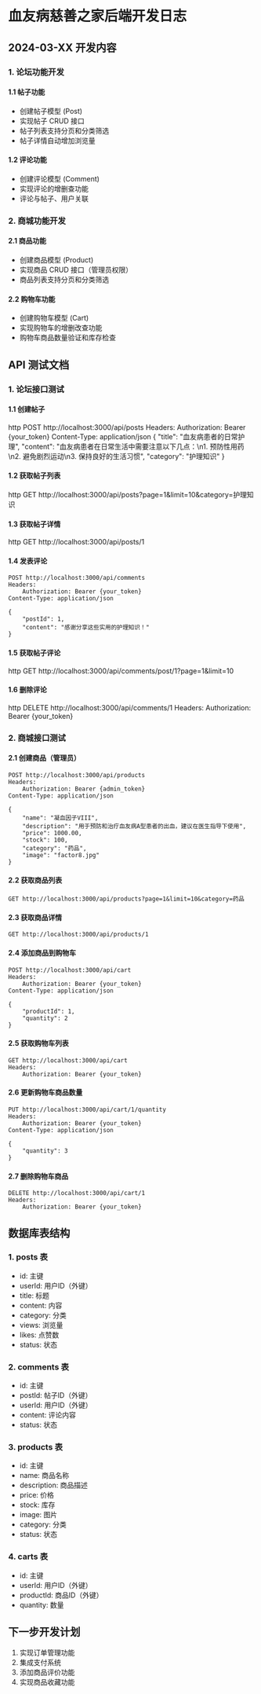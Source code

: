 # 血友病慈善之家后端开发日志

## 2024-03-XX 开发内容

### 1. 论坛功能开发
#### 1.1 帖子功能
- 创建帖子模型 (Post)
- 实现帖子 CRUD 接口
- 帖子列表支持分页和分类筛选
- 帖子详情自动增加浏览量

#### 1.2 评论功能
- 创建评论模型 (Comment)
- 实现评论的增删查功能
- 评论与帖子、用户关联

### 2. 商城功能开发
#### 2.1 商品功能
- 创建商品模型 (Product)
- 实现商品 CRUD 接口（管理员权限）
- 商品列表支持分页和分类筛选

#### 2.2 购物车功能
- 创建购物车模型 (Cart)
- 实现购物车的增删改查功能
- 购物车商品数量验证和库存检查

## API 测试文档

### 1. 论坛接口测试

#### 1.1 创建帖子
http
POST http://localhost:3000/api/posts
Headers:
Authorization: Bearer {your_token}
Content-Type: application/json
{
"title": "血友病患者的日常护理",
"content": "血友病患者在日常生活中需要注意以下几点：\n1. 预防性用药\n2. 避免剧烈运动\n3. 保持良好的生活习惯",
"category": "护理知识"
}

#### 1.2 获取帖子列表
http
GET http://localhost:3000/api/posts?page=1&limit=10&category=护理知识

#### 1.3 获取帖子详情
http
GET http://localhost:3000/api/posts/1

#### 1.4 发表评论
```http
POST http://localhost:3000/api/comments
Headers:
    Authorization: Bearer {your_token}
Content-Type: application/json

{
    "postId": 1,
    "content": "感谢分享这些实用的护理知识！"
}
```

#### 1.5 获取帖子评论
http
GET http://localhost:3000/api/comments/post/1?page=1&limit=10

#### 1.6 删除评论
http
DELETE http://localhost:3000/api/comments/1
Headers:
    Authorization: Bearer {your_token}

### 2. 商城接口测试

#### 2.1 创建商品（管理员）
```http
POST http://localhost:3000/api/products
Headers:
    Authorization: Bearer {admin_token}
Content-Type: application/json

{
    "name": "凝血因子VIII",
    "description": "用于预防和治疗血友病A型患者的出血，建议在医生指导下使用",
    "price": 1000.00,
    "stock": 100,
    "category": "药品",
    "image": "factor8.jpg"
}
```

#### 2.2 获取商品列表
```http
GET http://localhost:3000/api/products?page=1&limit=10&category=药品
```

#### 2.3 获取商品详情
```http
GET http://localhost:3000/api/products/1
```

#### 2.4 添加商品到购物车
```http
POST http://localhost:3000/api/cart
Headers:
    Authorization: Bearer {your_token}
Content-Type: application/json

{
    "productId": 1,
    "quantity": 2
}
```

#### 2.5 获取购物车列表
```http
GET http://localhost:3000/api/cart
Headers:
    Authorization: Bearer {your_token}
```

#### 2.6 更新购物车商品数量
```http
PUT http://localhost:3000/api/cart/1/quantity
Headers:
    Authorization: Bearer {your_token}
Content-Type: application/json

{
    "quantity": 3
}
```

#### 2.7 删除购物车商品
```http
DELETE http://localhost:3000/api/cart/1
Headers:
    Authorization: Bearer {your_token}
```

## 数据库表结构

### 1. posts 表
- id: 主键
- userId: 用户ID（外键）
- title: 标题
- content: 内容
- category: 分类
- views: 浏览量
- likes: 点赞数
- status: 状态

### 2. comments 表
- id: 主键
- postId: 帖子ID（外键）
- userId: 用户ID（外键）
- content: 评论内容
- status: 状态

### 3. products 表
- id: 主键
- name: 商品名称
- description: 商品描述
- price: 价格
- stock: 库存
- image: 图片
- category: 分类
- status: 状态

### 4. carts 表
- id: 主键
- userId: 用户ID（外键）
- productId: 商品ID（外键）
- quantity: 数量

## 下一步开发计划
1. 实现订单管理功能
2. 集成支付系统
3. 添加商品评价功能
4. 实现商品收藏功能